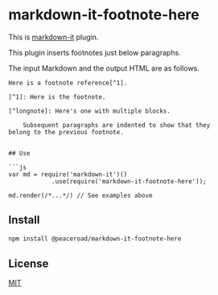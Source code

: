 # markdown-it-footnote-here

This is [markdown-it](https://github.com/markdown-it/markdown-it) plugin.

This plugin inserts footnotes just below paragraphs.

The input Markdown and the output HTML are as follows.


```
Here is a footnote reference[^1].

[^1]: Here is the footnote.

[^longnote]: Here's one with multiple blocks.

    Subsequent paragraphs are indented to show that they
belong to the previous footnote.
```

```

## Use

```js
var md = require('markdown-it')()
            .use(require('markdown-it-footnote-here'));

md.render(/*...*/) // See examples above
```

## Install

```bash
npm install @peaceroad/markdown-it-footnote-here
```

## License

[MIT](https://github.com/markdown-it/markdown-it-footnote/blob/master/LICENSE)

